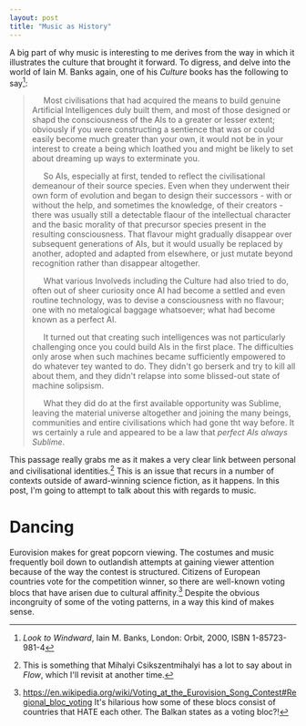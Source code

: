 ```yaml
---
layout: post
title: "Music as History"
---
```


A big part of why music is interesting to me derives from the way in which it illustrates the culture that brought it forward. To digress, and delve into the world of Iain M. Banks again, one of his _Culture_ books has the following to say[^1]:

>&nbsp;&nbsp;&nbsp;&nbsp;&nbsp;Most civilisations that had acquired the means to build genuine Artificial Intelligences duly built them, and most of those designed or shapd the consciousness of the AIs to a greater or lesser extent; obviously if you were constructing a sentience that was or could easily become much greater than your own, it would not be in your interest to create a being which loathed you and might be likely to set about dreaming up ways to exterminate you.
>
>&nbsp;&nbsp;&nbsp;&nbsp;&nbsp;So AIs, especially at first, tended to reflect the civilisational demeanour of their source species. Even when they underwent their own form of evolution and began to design their successors - with or without the help, and sometimes the knowledge, of their creators - there was usually still a detectable flaour of the intellectual character and the basic morality of that precursor species present in the resulting consciousness. That flavour might gradually disappear over subsequent generations of AIs, but it would usually be replaced by another, adopted and adapted from elsewhere, or just mutate beyond recognition rather than disappear altogether.
>
>&nbsp;&nbsp;&nbsp;&nbsp;&nbsp;What various Involveds including the Culture had also tried to do, often out of sheer curiosity once AI had become a settled and even routine technology, was to devise a consciousness with no flavour; one with no metalogical baggage whatsoever; what had become known as a perfect AI. 
>
>&nbsp;&nbsp;&nbsp;&nbsp;&nbsp;It turned out that creating such intelligences was not particularly challenging once you could build AIs in the first place. The difficulties only arose when such machines became sufficiently empowered to do whatever tey wanted to do. They didn't go berserk and try to kill all about them, and they didn't relapse into some blissed-out state of machine solipsism. 
>
>&nbsp;&nbsp;&nbsp;&nbsp;&nbsp;What they did do at the first available opportunity was Sublime, leaving the material universe altogether and joining the many beings, communities and entire civilisations which had gone tht way before. It ws certainly a rule and appeared to be a law that _perfect AIs always Sublime_.

This passage really grabs me as it makes a very clear link between personal and civilisational identities.[^2] This is an issue that recurs in a number of contexts outside of award-winning science fiction, as it happens. In this post, I'm going to attempt to talk about this with regards to music.

# Dancing

Eurovision makes for great popcorn viewing. The costumes and music frequently boil down to outlandish attempts at gaining viewer attention because of the way the contest is structured. Citizens of European countries vote for the competition winner, so there are well-known voting blocs that have arisen due to cultural affinity.[^3] Despite the obvious incongruity of some of the voting patterns, in a way this kind of makes sense.




[^1]: _Look to Windward_, Iain M. Banks, London: Orbit, 2000, ISBN 1-85723-981-4 
[^2]: This is something that Mihalyi Csikszentmihalyi has a lot to say about in _Flow_, which I'll revisit at another time. 
[^3]: https://en.wikipedia.org/wiki/Voting_at_the_Eurovision_Song_Contest#Regional_bloc_voting It's hilarious how some of these blocs consist of countries that HATE each other. The Balkan states as a voting bloc?!